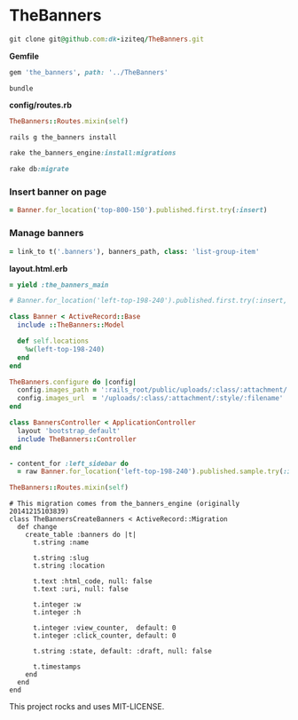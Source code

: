 # TheBanners

```ruby
git clone git@github.com:dk-iziteq/TheBanners.git
```

**Gemfile**
```ruby
gem 'the_banners', path: '../TheBanners'
```

```
bundle
```

**config/routes.rb**
```ruby
TheBanners::Routes.mixin(self)
```

```ruby
rails g the_banners install
```

```ruby
rake the_banners_engine:install:migrations
```

```ruby
rake db:migrate
```

### Insert banner on page

```ruby
= Banner.for_location('top-800-150').published.first.try(:insert)
```

### Manage banners

```ruby
= link_to t('.banners'), banners_path, class: 'list-group-item'
```

**layout.html.erb**

```ruby
= yield :the_banners_main
```

```ruby
# Banner.for_location('left-top-198-240').published.first.try(:insert, banners_proxy_url)

class Banner < ActiveRecord::Base
  include ::TheBanners::Model

  def self.locations
    %w(left-top-198-240)
  end
end
```

```ruby
TheBanners.configure do |config|
  config.images_path = ':rails_root/public/uploads/:class/:attachment/:style/:filename'
  config.images_url  = '/uploads/:class/:attachment/:style/:filename'
end
```

```ruby
class BannersController < ApplicationController
  layout 'bootstrap_default'
  include TheBanners::Controller
end
```

```ruby
- content_for :left_sidebar do
  = raw Banner.for_location('left-top-198-240').published.sample.try(:insert)
```

```ruby
TheBanners::Routes.mixin(self)
```

```
# This migration comes from the_banners_engine (originally 20141215103839)
class TheBannersCreateBanners < ActiveRecord::Migration
  def change
    create_table :banners do |t|
      t.string :name

      t.string :slug
      t.string :location

      t.text :html_code, null: false
      t.text :uri, null: false

      t.integer :w
      t.integer :h

      t.integer :view_counter,  default: 0
      t.integer :click_counter, default: 0

      t.string :state, default: :draft, null: false

      t.timestamps
    end
  end
end
```

This project rocks and uses MIT-LICENSE.
